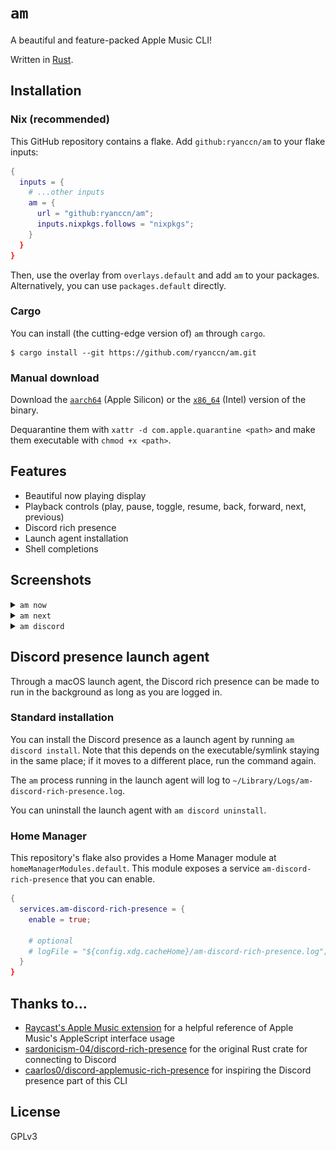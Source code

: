 # `am`

A beautiful and feature-packed Apple Music CLI!

Written in [Rust](https://www.rust-lang.org/).

## Installation

### Nix (recommended)

This GitHub repository contains a flake. Add `github:ryanccn/am` to your flake inputs:

```nix
{
  inputs = {
    # ...other inputs
    am = {
      url = "github:ryanccn/am";
      inputs.nixpkgs.follows = "nixpkgs";
    }
  }
}
```

Then, use the overlay from `overlays.default` and add `am` to your packages. Alternatively, you can use `packages.default` directly.

### Cargo

You can install (the cutting-edge version of) `am` through `cargo`.

```console
$ cargo install --git https://github.com/ryanccn/am.git
```

### Manual download

Download the [`aarch64`](https://github.com/ryanccn/am/releases/latest/download/am-aarch64-apple-darwin) (Apple Silicon) or the [`x86_64`](https://github.com/ryanccn/am/releases/latest/download/am-x86_64-apple-darwin) (Intel) version of the binary.

Dequarantine them with `xattr -d com.apple.quarantine <path>` and make them executable with `chmod +x <path>`.

## Features

- Beautiful now playing display
- Playback controls (play, pause, toggle, resume, back, forward, next, previous)
- Discord rich presence
- Launch agent installation
- Shell completions

## Screenshots

<details>
  <summary><code>am now</code></summary>

![am now](/.github/images/now.png)

</details>

<details>
  <summary><code>am next</code></summary>

![am next](/.github/images/next.png)

</details>

<details>
  <summary><code>am discord</code></summary>

![am discord](/.github/images/discord.png)

</details>

## Discord presence launch agent

Through a macOS launch agent, the Discord rich presence can be made to run in the background as long as you are logged in.

### Standard installation

You can install the Discord presence as a launch agent by running `am discord install`. Note that this depends on the executable/symlink staying in the same place; if it moves to a different place, run the command again.

The `am` process running in the launch agent will log to `~/Library/Logs/am-discord-rich-presence.log`.

You can uninstall the launch agent with `am discord uninstall`.

### Home Manager

This repository's flake also provides a Home Manager module at `homeManagerModules.default`. This module exposes a service `am-discord-rich-presence` that you can enable.

```nix
{
  services.am-discord-rich-presence = {
    enable = true;

    # optional
    # logFile = "${config.xdg.cacheHome}/am-discord-rich-presence.log";
  }
}
```

## Thanks to...

- [Raycast's Apple Music extension](https://github.com/raycast/extensions/tree/main/extensions/music) for a helpful reference of Apple Music's AppleScript interface usage
- [sardonicism-04/discord-rich-presence](https://github.com/sardonicism-04/discord-rich-presence) for the original Rust crate for connecting to Discord
- [caarlos0/discord-applemusic-rich-presence](https://github.com/caarlos0/discord-applemusic-rich-presence) for inspiring the Discord presence part of this CLI

## License

GPLv3
